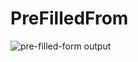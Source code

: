 # PreFilledFrom
![pre-filled-form output](https://user-images.githubusercontent.com/79982684/114071130-a272b280-9855-11eb-916a-cb7b36f1b2c6.png)

